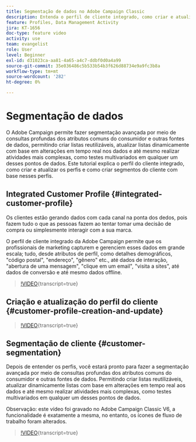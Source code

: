 ```yaml
---
title: Segmentação de dados no Adobe Campaign Classic
description: Entenda o perfil de cliente integrado, como criar e atualizar os perfis e como criar segmentos de clientes com base nesses perfis.
feature: Profiles, Data Management Activity
jira: KT-1656
doc-type: feature video
activity: use
team: evangelist
role: User
level: Beginner
exl-id: d31023ca-aa81-4a65-a4c7-ddbf0d0a4a99
source-git-commit: 35e036486c5b533b54b3f626d88734e9a9fc3b8a
workflow-type: tm+mt
source-wordcount: '282'
ht-degree: 0%

---
```


# Segmentação de dados

O Adobe Campaign permite fazer segmentação avançada por meio de consultas profundas dos atributos comuns do consumidor e outras fontes de dados, permitindo criar listas reutilizáveis, atualizar listas dinamicamente com base em alterações em tempo real nos dados e até mesmo realizar atividades mais complexas, como testes multivariados em qualquer um desses pontos de dados. Este tutorial explica o perfil do cliente integrado, como criar e atualizar os perfis e como criar segmentos do cliente com base nesses perfis.

## Integrated Customer Profile {#integrated-customer-profile}

Os clientes estão gerando dados com cada canal na ponta dos dedos, pois fazem tudo o que as pessoas fazem ao tentar tomar uma decisão de compra ou simplesmente interagir com a sua marca.

O perfil de cliente integrado da Adobe Campaign permite que os profissionais de marketing capturem e gerenciem esses dados em grande escala; tudo, desde atributos de perfil, como detalhes demográficos, &quot;código postal&quot;, &quot;endereço&quot;, &quot;gênero&quot; etc., até dados de interação, &quot;abertura de uma mensagem&quot;, &quot;clique em um email&quot;, &quot;visita a sites&quot;, até dados de conversão e até mesmo dados offline.

>[!VIDEO](https://video.tv.adobe.com/v/23629?quality=12&learn=on){transcript=true}

## Criação e atualização do perfil do cliente {#customer-profile-creation-and-update}

>[!VIDEO](https://video.tv.adobe.com/v/23632?quality=12&learn=on){transcript=true}

## Segmentação de cliente  {#customer-segmentation}

Depois de entender os perfis, você estará pronto para fazer a segmentação avançada por meio de consultas profundas dos atributos comuns do consumidor e outras fontes de dados. Permitindo criar listas reutilizáveis, atualizar dinamicamente listas com base em alterações em tempo real aos dados e até mesmo realizar atividades mais complexas, como testes multivariados em qualquer um desses pontos de dados.

Observação: este vídeo foi gravado no Adobe Campaign Classic V6, a funcionalidade é exatamente a mesma, no entanto, os ícones de fluxo de trabalho foram alterados.

>[!VIDEO](https://video.tv.adobe.com/v/23635?quality=12&learn=on){transcript=true}

